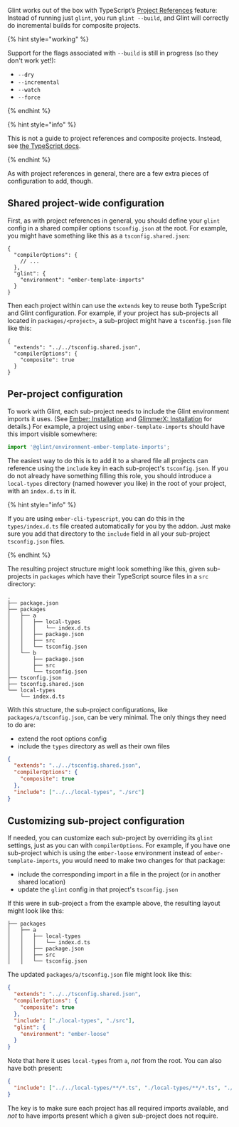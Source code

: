 Glint works out of the box with TypeScript’s [Project References][pr] feature: Instead of running just `glint`, you run `glint --build`, and Glint will correctly do incremental builds for composite projects.

{% hint style="working" %}

Support for the flags associated with `--build` is still in progress (so they don't work yet!):

- `--dry`
- `--incremental`
- `--watch`
- `--force`

{% endhint %}

{% hint style="info" %}

This is not a guide to project references and composite projects. Instead, see [the TypeScript docs][pr].

{% endhint %}

As with project references in general, there are a few extra pieces of configuration to add, though.

[pr]: http://www.typescriptlang.org/docs/handbook/project-references.html#composite

## Shared project-wide configuration

First, as with project references in general, you should define your `glint` config in a shared compiler options `tsconfig.json` at the root. For example, you might have something like this as a `tsconfig.shared.json`:

```jsonc
{
  "compilerOptions": {
    // ...
  },
  "glint": {
    "environment": "ember-template-imports"
  }
}
```

Then each project within can use the `extends` key to reuse both TypeScript and Glint configuration. For example, if your project has sub-projects all located in `packages/<project>`, a sub-project might have a `tsconfig.json` file like this:

```jsonc
{
  "extends": "../../tsconfig.shared.json",
  "compilerOptions": {
    "composite": true
  }
}
```

## Per-project configuration

To work with Glint, each sub-project needs to include the Glint environment imports it uses. (See [Ember: Installation][ei] and [GlimmerX: Installation][gi] for details.) For example, a project using `ember-template-imports` should have this import visible somewhere:

```ts
import '@glint/environment-ember-template-imports';
```

[ei]: ../ember/installation.md
[gi]: ../glimmerx/installation.md

The easiest way to do this is to add it to a shared file all projects can reference using the `include` key in each sub-project's `tsconfig.json`.
If you do not already have something filling this role, you should introduce a `local-types` directory (named however you like) in the root of your project, with an `index.d.ts` in it.

{% hint style="info" %}

If you are using `ember-cli-typescript`, you can do this in the `types/index.d.ts` file created automatically for you by the addon. Just make sure you add that directory to the `include` field in all your sub-project `tsconfig.json` files.

{% endhint %}

The resulting project structure might look something like this, given sub-projects in `packages` which have their TypeScript source files in a `src` directory:

```
.
├── package.json
├── packages
│   ├── a
│   │   ├── local-types
│   │   │   └── index.d.ts
│   │   ├── package.json
│   │   ├── src
│   │   └── tsconfig.json
│   └── b
│       ├── package.json
│       ├── src
│       └── tsconfig.json
├── tsconfig.json
├── tsconfig.shared.json
└── local-types
    └── index.d.ts
```

With this structure, the sub-project configurations, like `packages/a/tsconfig.json`, can be very minimal. The only things they need to do are:

- extend the root options config
- include the `types` directory as well as their own files

```json
{
  "extends": "../../tsconfig.shared.json",
  "compilerOptions": {
    "composite": true
  },
  "include": ["../../local-types", "./src"]
}
```

## Customizing sub-project configuration

If needed, you can customize each sub-project by overriding its `glint` settings, just as you can with `compilerOptions`. For example, if you have one sub-project which is using the `ember-loose` environment instead of `ember-template-imports`, you would need to make two changes for that package:

- include the corresponding import in a file in the project (or in another shared location)
- update the `glint` config in that project's `tsconfig.json`

If this were in sub-project `a` from the example above, the resulting layout might look like this:

```
├── packages
│   ├── a
│   │   ├── local-types
│   │   │   └── index.d.ts
│   │   ├── package.json
│   │   ├── src
│   │   └── tsconfig.json
```

The updated `packages/a/tsconfig.json` file might look like this:

```json
{
  "extends": "../../tsconfig.shared.json",
  "compilerOptions": {
    "composite": true
  },
  "include": ["./local-types", "./src"],
  "glint": {
    "environment": "ember-loose"
  }
}
```

Note that here it uses `local-types` from `a`, _not_ from the root. You can also have both present:

```json
{
  "include": ["../../local-types/**/*.ts", "./local-types/**/*.ts", "./src/**/*.ts"]
}
```

The key is to make sure each project has all required imports available, and _not_ to have imports present which a given sub-project does not require.
